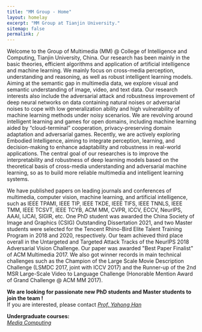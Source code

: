 ```yaml
---
title: "MM Group - Home"
layout: homelay
excerpt: "MM Group at Tianjin University."
sitemap: false
permalink: /
---
```


Welcome to the Group of Multimedia (MM) @ College of Intelligence and Computing, Tianjin University, China. Our research has been mainly in the basic theories, efficient algorithms and application of artificial intelligence and machine learning. We mainly focus on cross-media perception, understanding and reasoning, as well as robust intelligent learning models. Aiming at the semantic gap in multimedia data, we explore visual and semantic understanding of image, video, and text data. Our research interests also include the adversarial attack and robustness improvement of deep neural networks on data containing natural noises or adversarial noises to cope with low generalization ability and high vulnerability of machine learning methods under noisy scenarios. We are revolving around intelligent learning and games for open domains, including machine learning aided by “cloud-terminal” cooperation, privacy-preserving domain adaptation and adversarial games. Recently, we are actively exploring Embodied Intelligence, aiming to integrate perception, learning, and decision-making to enhance adaptability and robustness in real-world applications. The central goal of our researches is to improve the interpretability and robustness of deep learning models based on the theoretical basis of cross-media understanding and adversarial machine learning, so as to build more reliable multimedia and intelligent learning systems.

We have published papers on leading journals and conferences of multimedia, computer vision, machine learning, and artificial intelligence, such as IEEE TPAMI, IEEE TIP, IEEE TKDE, IEEE TIFS, IEEE TNNLS, IEEE TMM, IEEE TCSVT, IEEE TCYB, ACM MM, CVPR, ICCV, ECCV, NeurIPS, AAAI, IJCAI, SIGIR, etc. One PhD student was awarded the China Society of Image and Graphics (CSIG) Outstanding Dissertation 2021, and two Master students were selected for the Tencent Rhino-Bird Elite Talent Training Program in 2018 and 2020, respectively. Our team achieved third place overall in the Untargeted and Targeted Attack Tracks of the NeurIPS 2018 Adversarial Vision Challenge. Our paper was awarded "Best Paper Finalist" of ACM Multimedia 2017. We also got winner records in main technical challenges such as the Champion of the Large Scale Movie Description Challenge (LSMDC 2017, joint with ICCV 2017) and the Runner-up of the 2nd MSR Large-Scale Video to Language Challenge (Honorable Mention Award of Grand Challenge @ ACM MM 2017).

 **We are  looking for passionate new PhD students and Master students to join the team !** <br>
If you are interested, please contact <i>[Prof. Yahong Han](http://cic.tju.edu.cn/faculty/hanyahong/index.html)</i>

 **Undergraduate courses:** <br>
<i>[Media Computing](http://211.81.55.138:55000/?launchApp=SYNO.SDS.Drive.Application)</i>
